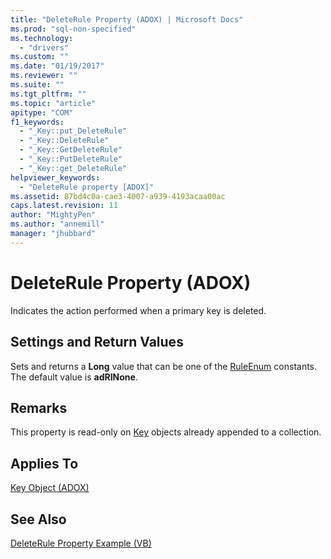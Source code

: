 ```yaml
---
title: "DeleteRule Property (ADOX) | Microsoft Docs"
ms.prod: "sql-non-specified"
ms.technology:
  - "drivers"
ms.custom: ""
ms.date: "01/19/2017"
ms.reviewer: ""
ms.suite: ""
ms.tgt_pltfrm: ""
ms.topic: "article"
apitype: "COM"
f1_keywords: 
  - "_Key::put_DeleteRule"
  - "_Key::DeleteRule"
  - "_Key::GetDeleteRule"
  - "_Key::PutDeleteRule"
  - "_Key::get_DeleteRule"
helpviewer_keywords: 
  - "DeleteRule property [ADOX]"
ms.assetid: 87bd4c0a-cae3-4007-a939-4193acaa00ac
caps.latest.revision: 11
author: "MightyPen"
ms.author: "annemill"
manager: "jhubbard"
---
```

# DeleteRule Property (ADOX)
Indicates the action performed when a primary key is deleted.  
  
## Settings and Return Values  
 Sets and returns a **Long** value that can be one of the [RuleEnum](../../../ado/reference/adox-api/ruleenum.md) constants. The default value is **adRINone**.  
  
## Remarks  
 This property is read-only on [Key](../../../ado/reference/adox-api/key-object-adox.md) objects already appended to a collection.  
  
## Applies To  
 [Key Object (ADOX)](../../../ado/reference/adox-api/key-object-adox.md)  
  
## See Also  
 [DeleteRule Property Example (VB)](../../../ado/reference/adox-api/deleterule-property-example-vb.md)